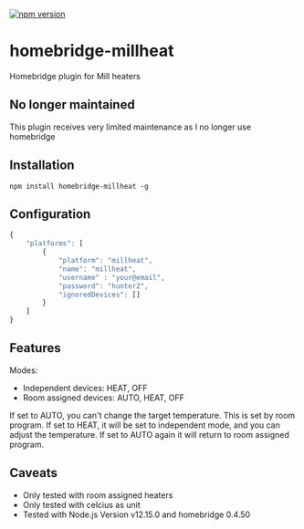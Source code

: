 [![npm version](https://badge.fury.io/js/homebridge-millheat.svg)](https://www.npmjs.com/package/homebridge-millheat)

# homebridge-millheat

Homebridge plugin for Mill heaters

## No longer maintained

This plugin receives very limited maintenance as I no longer use homebridge

## Installation

```
npm install homebridge-millheat -g
```

## Configuration

```javascript
{
    "platforms": [
        {
            "platform": "millheat",
            "name": "millheat",
            "username" : "your@email",
            "password": "hunter2",
            "ignoredDevices": []
        }
    ]
}

```

## Features

Modes:

- Independent devices: HEAT, OFF
- Room assigned devices: AUTO, HEAT, OFF

If set to AUTO, you can't change the target temperature. This is set by room program. If set to HEAT, it will be set to independent mode, and you can adjust the temperature. If set to AUTO again it will return to room assigned program.

## Caveats

- Only tested with room assigned heaters
- Only tested with celcius as unit
- Tested with Node.js Version v12.15.0 and homebridge 0.4.50
